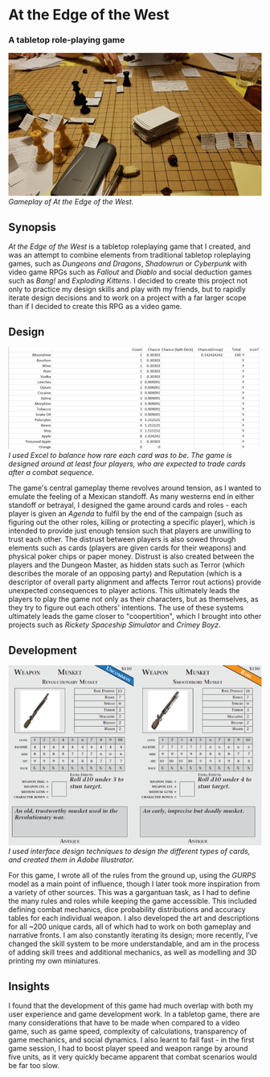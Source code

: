# At the Edge of the West
### A tabletop role-playing game

![Gameplay of At the Edge of the West](./assets/img/md/eotw/eotw_0.jpg)  
_Gameplay of At the Edge of the West._

## Synopsis

_At the Edge of the West_ is a tabletop roleplaying game that I created, and was an attempt to combine elements from traditional tabletop roleplaying games, such as _Dungeons and Dragons_, _Shadowrun_ or _Cyberpunk_ with video game RPGs such as _Fallout_ and _Diablo_ and social deduction games such as _Bang!_ and _Exploding Kittens_. I decided to create this project not only to practice my design skills and play with my friends, but to rapidly iterate design decisions and to work on a project with a far larger scope than if I decided to create this RPG as a video game.

## Design

![Probabilities of picking up medical cards](./assets/img/md/eotw/eotw_card_stats.png)  
_I used Excel to balance how rare each card was to be. The game is designed around at least four players, who are expected to trade cards after a combat sequence._

The game's central gameplay theme revolves around tension, as I wanted to emulate the feeling of a Mexican standoff. As many westerns end in either standoff or betrayal, I designed the game around cards and roles - each player is given an _Agenda_ to fulfil by the end of the campaign (such as figuring out the other roles, killing or protecting a specific player), which is intended to provide just enough tension such that players are unwilling to trust each other. The distrust between players is also sowed through elements such as cards (players are given cards for their weapons) and physical poker chips or paper money. Distrust is also created between the players and the Dungeon Master, as hidden stats such as Terror (which describes the morale of an opposing party) and Reputation (which is a descriptor of overall party alignment and affects Terror rout actions) provide unexpected consequences to player actions. This ultimately leads the players to play the game not only as their characters, but as themselves, as they try to figure out each others' intentions. The use of these systems ultimately leads the game closer to "coopertition", which I brought into other projects such as _Rickety Spaceship Simulator_ and _Crimey Boyz_.

## Development


![Weapon cards](./assets/img/md/eotw/eotw_weapons.png)  
_I used interface design techniques to design the different types of cards, and created them in Adobe Illustrator._


For this game, I wrote all of the rules from the ground up, using the _GURPS_ model as a main point of influence, though I later took more inspiration from a variety of other sources. This was a gargantuan task, as I had to define the many rules and roles while keeping the game accessible. This included defining combat mechanics, dice probability distributions and accuracy tables for each individual weapon. I also developed the art and descriptions for all ~200 unique cards, all of which had to work on both gameplay and narrative fronts. I am also constantly iterating its design; more recently, I've changed the skill system to be more understandable, and am in the process of adding skill trees and additional mechanics, as well as modelling and 3D printing my own miniatures.

## Insights

I found that the development of this game had much overlap with both my user experience and game development work. In a tabletop game, there are many considerations that have to be made when compared to a video game, such as game speed, complexity of calculations, transparency of game mechanics, and social dynamics. I also learnt to fail fast - in the first game session, I had to boost player speed and weapon range by around five units, as it very quickly became apparent that combat scenarios would be far too slow.

